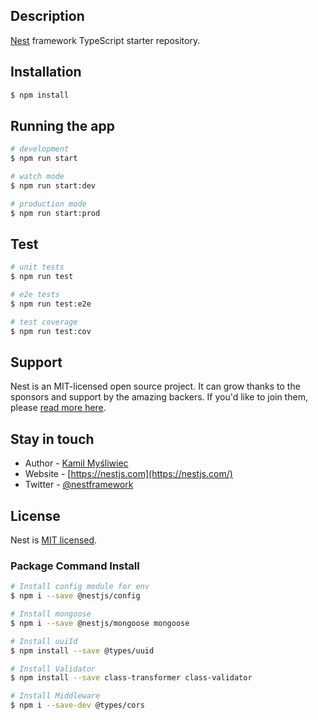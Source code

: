 ## Description

[Nest](https://github.com/nestjs/nest) framework TypeScript starter repository.

## Installation

```bash
$ npm install
```

## Running the app

```bash
# development
$ npm run start

# watch mode
$ npm run start:dev

# production mode
$ npm run start:prod
```

## Test

```bash
# unit tests
$ npm run test

# e2e tests
$ npm run test:e2e

# test coverage
$ npm run test:cov
```

## Support

Nest is an MIT-licensed open source project. It can grow thanks to the sponsors and support by the amazing backers. If you'd like to join them, please [read more here](https://docs.nestjs.com/support).

## Stay in touch

- Author - [Kamil Myśliwiec](https://kamilmysliwiec.com)
- Website - [https://nestjs.com](https://nestjs.com/)
- Twitter - [@nestframework](https://twitter.com/nestframework)

## License

Nest is [MIT licensed](LICENSE).

### Package Command Install

```bash
# Install config module for env
$ npm i --save @nestjs/config
```
```bash
# Install mongoose
$ npm i --save @nestjs/mongoose mongoose
```

```bash
# Install uuiId
$ npm install --save @types/uuid
```

```bash
# Install Validator
$ npm install --save class-transformer class-validator
```

```bash
# Install Middleware
$ npm i --save-dev @types/cors
```
